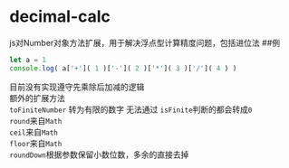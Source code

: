 # decimal-calc
js对Number对象方法扩展，用于解决浮点型计算精度问题，包括进位法
##例
```javascript
let a = 1
console.log( a['+']( 1 )['-']( 2 )['*']( 3 )['/']( 4 ) )
```
目前没有实现遵守先乘除后加减的逻辑  
额外的扩展方法  
`toFiniteNumber` 转为有限的数字 无法通过 `isFinite`判断的都会转成`0`  
`round`来自`Math`  
`ceil`来自`Math`  
`floor`来自`Math`  
`roundDown`根据参数保留小数位数，多余的直接去掉
